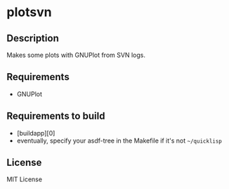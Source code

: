 # plotsvn

## Description

Makes some plots with GNUPlot from SVN logs.

## Requirements

- GNUPlot

## Requirements to build

- [buildapp][0]
- eventually, specify your asdf-tree in the Makefile if it's not `~/quicklisp`

## License

MIT License
